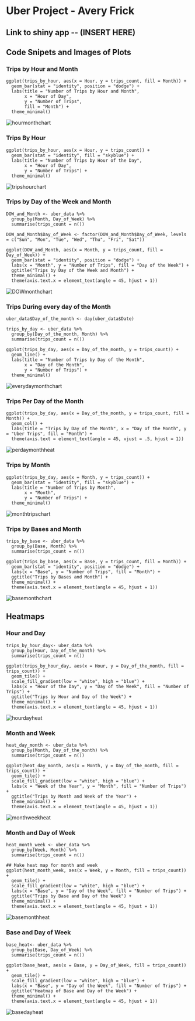 # Uber Project - Avery Frick
## Link to shiny app -- (INSERT HERE)

## Code Snipets and Images of Plots
### Trips by Hour and Month 
```
ggplot(trips_by_hour, aes(x = Hour, y = trips_count, fill = Month)) +
  geom_bar(stat = "identity", position = "dodge") +
  labs(title = "Number of Trips by Hour and Month",
       x = "Hour of Day",
       y = "Number of Trips",
       fill = "Month") +
  theme_minimal()

```
![hourmonthchart](https://github.com/averyfrick/DATA_332/assets/159860783/b2bbb4dc-93bd-4d64-bb50-c4a4d2d16210)


### Trips By Hour 
```
ggplot(trips_by_hour, aes(x = Hour, y = trips_count)) +
  geom_bar(stat = "identity", fill = "skyblue") +
  labs(title = "Number of Trips by Hour of the Day",
       x = "Hour of Day",
       y = "Number of Trips") +
  theme_minimal()

```
![tripshourchart](https://github.com/averyfrick/DATA_332/assets/159860783/a26376f9-8b16-494b-bf2e-924f3c9c3418)


### Trips by Day of the Week and Month 
```
DOW_and_Month <- uber_data %>%
  group_by(Month, Day_of_Week) %>%
  summarise(trips_count = n())

DOW_and_Month$Day_of_Week <- factor(DOW_and_Month$Day_of_Week, levels = c("Sun", "Mon", "Tue", "Wed", "Thu", "Fri", "Sat"))

ggplot(DOW_and_Month, aes(x = Month, y = trips_count, fill = Day_of_Week)) +
  geom_bar(stat = "identity", position = "dodge") +
  labs(x = "Month", y = "Number of Trips", fill = "Day of the Week") +
  ggtitle("Trips by Day of the Week and Month") +
  theme_minimal() +
  theme(axis.text.x = element_text(angle = 45, hjust = 1))

```
![DOWmonthchart](https://github.com/averyfrick/DATA_332/assets/159860783/3ab3ac76-a3c3-45ef-b861-fd20ec3844ef)


### Trips During every day of the Month 
```
uber_data$Day_of_the_month <- day(uber_data$Date)

trips_by_day <- uber_data %>%
  group_by(Day_of_the_month, Month) %>%
  summarise(trips_count = n())

ggplot(trips_by_day, aes(x = Day_of_the_month, y = trips_count)) +
  geom_line() +
  labs(title = "Number of Trips by Day of the Month",
       x = "Day of the Month",
       y = "Number of Trips") +
  theme_minimal()

```
![everydaymonthchart](https://github.com/averyfrick/DATA_332/assets/159860783/7b91549e-cc59-4476-b8dd-66da2dd7a7fa)


### Trips Per Day of the Month 
```
ggplot(trips_by_day, aes(x = Day_of_the_month, y = trips_count, fill = Month)) +
  geom_col() +
  labs(title = "Trips by Day of the Month", x = "Day of the Month", y = "Uber Trips", fill = "Month") +
  theme(axis.text = element_text(angle = 45, vjust = .5, hjust = 1))

```
![perdaymonthheat](https://github.com/averyfrick/DATA_332/assets/159860783/b83805fb-e746-40a9-b54e-8dc2ba9f0536)


### Trips by Month 
```
ggplot(trips_by_day, aes(x = Month, y = trips_count)) +
  geom_bar(stat = "identity", fill = "skyblue") +
  labs(title = "Number of Trips by Month",
       x = "Month",
       y = "Number of Trips") +
  theme_minimal()
```
![monthtripschart](https://github.com/averyfrick/DATA_332/assets/159860783/f277e529-878a-4bc4-a7c4-e7598f8e2c51)


### Trips by Bases and Month 
```
trips_by_base <- uber_data %>%
  group_by(Base, Month) %>%
  summarise(trips_count = n())

ggplot(trips_by_base, aes(x = Base, y = trips_count, fill = Month)) +
  geom_bar(stat = "identity", position = "dodge") +
  labs(x = "Base", y = "Number of Trips", fill = "Month") +
  ggtitle("Trips by Bases and Month") +
  theme_minimal() +
  theme(axis.text.x = element_text(angle = 45, hjust = 1))
```
![basemonthchart](https://github.com/averyfrick/DATA_332/assets/159860783/deab003f-01a4-4118-9a23-5ab2903101ad)


## Heatmaps 
### Hour and Day 
```
trips_by_hour_day<- uber_data %>%
  group_by(Hour, Day_of_the_month) %>%
  summarise(trips_count = n())

ggplot(trips_by_hour_day, aes(x = Hour, y = Day_of_the_month, fill = trips_count)) +
  geom_tile() +
  scale_fill_gradient(low = "white", high = "blue") +
  labs(x = "Hour of the Day", y = "Day of the Week", fill = "Number of Trips") +
  ggtitle("Trips by Hour and Day of the Week") +
  theme_minimal() +
  theme(axis.text.x = element_text(angle = 45, hjust = 1))

```


![hourdayheat](https://github.com/averyfrick/DATA_332/assets/159860783/46be8679-2ada-4d99-91c0-a17be57571b7)



### Month and Week 
```
heat_day_month <- uber_data %>%
  group_by(Month, Day_of_the_month) %>%
  summarise(trips_count = n())

ggplot(heat_day_month, aes(x = Month, y = Day_of_the_month, fill = trips_count)) +
  geom_tile() +
  scale_fill_gradient(low = "white", high = "blue") +
  labs(x = "Week of the Year", y = "Month", fill = "Number of Trips") +
  ggtitle("Trips by Month and Week of the Year") +
  theme_minimal() +
  theme(axis.text.x = element_text(angle = 45, hjust = 1))

```

![monthweekheat](https://github.com/averyfrick/DATA_332/assets/159860783/738b0755-49b5-473f-9352-c59d753c2148)



### Month and Day of Week 
```
heat_month_week <- uber_data %>%
  group_by(Week, Month) %>%
  summarise(trips_count = n())

## Make heat map for month and week
ggplot(heat_month_week, aes(x = Week, y = Month, fill = trips_count)) +
  geom_tile() +
  scale_fill_gradient(low = "white", high = "blue") +
  labs(x = "Base", y = "Day of the Week", fill = "Number of Trips") +
  ggtitle("Trips by Base and Day of the Week") +
  theme_minimal() +
  theme(axis.text.x = element_text(angle = 45, hjust = 1))
```

![basemonthheat](https://github.com/averyfrick/DATA_332/assets/159860783/460dc87b-e8c2-4082-b7ea-c36207b37bbf)





### Base and Day of Week 
```
base_heat<- uber_data %>%
  group_by(Base, Day_of_Week) %>%
  summarise(trips_count = n())

ggplot(base_heat, aes(x = Base, y = Day_of_Week, fill = trips_count)) +
  geom_tile() +
  scale_fill_gradient(low = "white", high = "blue") +
  labs(x = "Base", y = "Day of the Week", fill = "Number of Trips") +
  ggtitle("Heatmap of Base and Day of the Week") +
  theme_minimal() +
  theme(axis.text.x = element_text(angle = 45, hjust = 1))
```

![basedayheat](https://github.com/averyfrick/DATA_332/assets/159860783/4f59a2a3-c87c-48e2-aee7-bfdf67e9ade6)

